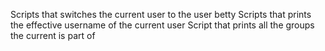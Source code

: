 Scripts that switches the current user to the user betty
Scripts that prints the effective username of the current user
Script that prints all the groups the current is part of
